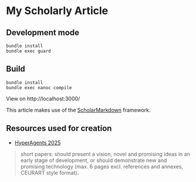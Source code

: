 # My Scholarly Article

## Development mode
```
bundle install
bundle exec guard
```

## Build
```
bundle install
bundle exec nanoc compile
```

View on http://localhost:3000/

This article makes use of the [ScholarMarkdown](https://github.com/rubensworks/ScholarMarkdown/) framework.

## Resources used for creation

* [HyperAgents 2025](https://ecai2025.hyperagents.org/)

> short papers: should present a vision, novel and promising ideas in an early stage of development,
or should demonstrate new and promising technology (max. 6 pages excl. references and annexes, CEURART style format).